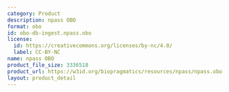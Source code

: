 ```yaml
---
category: Product
description: npass OBO
format: obo
id: obo-db-ingest.npass.obo
license:
  id: https://creativecommons.org/licenses/by-nc/4.0/
  label: CC-BY-NC
name: npass OBO
product_file_size: 3336518
product_url: https://w3id.org/biopragmatics/resources/npass/npass.obo
layout: product_detail
---
```


